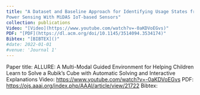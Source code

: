 ```yaml
---
title: "A Dataset and Baseline Approach for Identifying Usage States from Non-Intrusive
Power Sensing With MiDAS IoT-based Sensors"
collection: publications
Video: "[Video](https://www.youtube.com/watch?v=-0aKDVoEGvs)"
PDF: "[PDF](https://dl.acm.org/doi/10.1145/3514094.3534174)"
Bibtex: "[BIBTEX]()"
#date: 2022-01-01
#venue: 'Journal 1'
---
```


Paper title: ALLURE: A Multi-Modal Guided Environment for Helping Children Learn 
to Solve a Rubik’s Cube with Automatic Solving and Interactive Explanations
Video: https://www.youtube.com/watch?v=-0aKDVoEGvs
PDF: https://ojs.aaai.org/index.php/AAAI/article/view/21722
Bibtex: